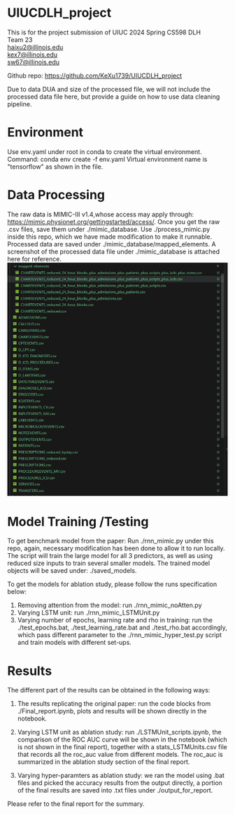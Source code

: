 # UIUCDLH_project
This is for the project submission of UIUC 2024 Spring CS598 DLH \
Team 23 \
haixu2@illinois.edu\
kex7@illinois.edu\
sw67@illinois.edu

Github repo: https://github.com/KeXu1739/UIUCDLH_project

Due to data DUA and size of the processed file, we will not include the processed data file here, but provide a guide on how to use data cleaning pipeline.

# Environment
Use env.yaml under root in conda to create the virtual environment.
Command: conda env create -f env.yaml
Virtual environment name is "tensorflow" as shown in the file.

# Data Processing
The raw data is MIMIC-III v1.4,whose access may apply through: https://mimic.physionet.org/gettingstarted/access/. Once you get the raw .csv files, save them under ./mimic_database. Use ./process_mimic.py inside this repo, which we have made modification to make it runnable.
Processed data are saved under ./mimic_database/mapped_elements.
A screenshot of the processed data file under ./mimic_database is attached here for reference.
![Alt text](processed_data.png)

# Model Training /Testing
To get benchmark model from the paper: Run ./rnn_mimic.py under this repo, again, necessary modification has been done to allow it to run locally. The script will train the large model for all 3 predictors, as well as using reduced size inputs to train several smaller models.
The trained model objects will be saved under: ./saved_models.

To get the models for ablation study, please follow the runs specification below:
1. Removing attention from the model: run ./rnn_mimic_noAtten.py
2. Varying LSTM unit: run ./rnn_mimic_LSTMUnit.py
3. Varying number of epochs, learning rate and rho in training: run the ./test_epochs.bat, ./test_learning_rate.bat and ./test_rho.bat accordingly, which pass different parameter to the ./rnn_mimic_hyper_test.py script and train models with different set-ups.

# Results
The different part of the results can be obtained in the following ways:

1. The results replicating the original paper: run the code blocks from ./Final_report.ipynb, plots and results will be shown directly in the notebook.
2. Varying LSTM unit as ablation study: run ./LSTMUnit_scripts.ipynb, the comparison of the ROC AUC curve will be shown in the notebook (which is not shown in the final report), together with a stats_LSTMUnits.csv file that records all the roc_auc value from different models. The roc_auc is summarized in the ablation study section of the final report.

3. Varying hyper-paramters as ablation study: we ran the model using .bat files and picked the accuracy results from the output directly, a portion of the final results are saved into .txt files under ./output_for_report.

Please refer to the final report for the summary.



